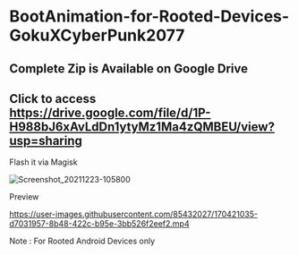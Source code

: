 # BootAnimation-for-Rooted-Devices-GokuXCyberPunk2077
## Complete Zip is Available on Google Drive
## Click to access https://drive.google.com/file/d/1P-H988bJ6xAvLdDn1ytyMz1Ma4zQMBEU/view?usp=sharing

Flash it via Magisk

![Screenshot_20211223-105800](https://user-images.githubusercontent.com/85432027/170203245-b0a59641-d7a8-4574-8b34-49f0839c88cb.jpg)

Preview




https://user-images.githubusercontent.com/85432027/170421035-d7031957-8b48-422c-b95e-3bb526f2eef2.mp4



Note : For Rooted Android Devices only
